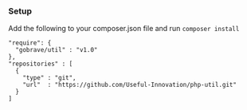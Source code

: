 ### Setup

Add the following to your composer.json file and run `composer install`

    "require": {
      "gobrave/util" : "v1.0"
    },
    "repositories" : [
      {
        "type" : "git",
        "url"  : "https://github.com/Useful-Innovation/php-util.git"
      }
    ]
